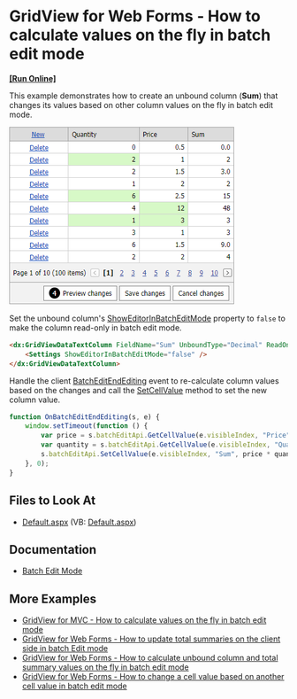 # GridView for Web Forms - How to calculate values on the fly in batch edit mode

<!-- run online -->
**[[Run Online]](https://codecentral.devexpress.com/t114539/)**
<!-- run online end -->

This example demonstrates how to create an unbound column (**Sum**) that changes its values based on other column values on the fly in batch edit mode.

![Grid View - Modified values](calculate-values-on-the-fly-batch-edit-mode.png)

Set the unbound column's [ShowEditorInBatchEditMode](https://docs.devexpress.com/AspNet/DevExpress.Web.GridDataColumnSettings.ShowEditorInBatchEditMode) property to `false` to  make the column read-only in batch edit mode.

```aspx
<dx:GridViewDataTextColumn FieldName="Sum" UnboundType="Decimal" ReadOnly="true">
    <Settings ShowEditorInBatchEditMode="false" />
</dx:GridViewDataTextColumn>
```

Handle the client [BatchEditEndEditing](https://docs.devexpress.com/AspNet/js-ASPxClientGridView.BatchEditEndEditing) event to re-calculate column values based on the changes and call the [SetCellValue](https://docs.devexpress.com/AspNet/js-ASPxClientGridViewBatchEditApi.SetCellValue(visibleIndex-columnFieldNameOrId-value)) method to set the new column value.

```js
function OnBatchEditEndEditing(s, e) {
    window.setTimeout(function () {
        var price = s.batchEditApi.GetCellValue(e.visibleIndex, "Price");
        var quantity = s.batchEditApi.GetCellValue(e.visibleIndex, "Quantity");
        s.batchEditApi.SetCellValue(e.visibleIndex, "Sum", price * quantity, null, true);
    }, 0);
}
```

## Files to Look At

<!-- default file list -->
- [Default.aspx](./CS/Default.aspx) (VB: [Default.aspx](./VB/Default.aspx))
<!-- default file list end -->


## Documentation

- [Batch Edit Mode](https://docs.devexpress.com/AspNet/16443/components/grid-view/concepts/edit-data/batch-edit-mode)

## More Examples

- [GridView for MVC - How to calculate values on the fly in batch edit mode](https://github.com/DevExpress-Examples/gridview-batch-edit-how-to-calculate-values-on-the-fly-t124603)
- [GridView for Web Forms - How to update total summaries on the client side in batch Edit mode](https://github.com/DevExpress-Examples/aspxgridview-how-to-update-total-summaries-on-the-client-side-in-batch-edit-mode-t114923)
- [GridView for Web Forms -  How to calculate unbound column and total summary values on the fly in batch edit mode](https://github.com/DevExpress-Examples/aspxgridview-batch-edit-how-to-calculate-unbound-column-and-total-summary-values-on-the-fly-t116925)
- [GridView for Web Forms - How to change a cell value based on another cell value in batch edit mode](https://github.com/DevExpress-Examples/aspxgridview-batch-edit-how-to-change-a-cell-value-based-on-another-cell-value-t558750)